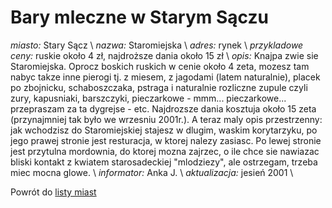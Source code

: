 # Bary mleczne w Starym Sączu





*miasto:*  Stary Sącz    \\
*nazwa:*  Staromiejska   \\
*adres:*  rynek   \\
*przykladowe ceny:*  ruskie około 4 zł, najdroższe dania około 15 zł   \\
*opis:*  Knajpa zwie sie Staromiejska. Oprocz boskich ruskich w cenie około 4 zeta, mozesz tam nabyc takze inne pierogi tj. z miesem, z jagodami (latem naturalnie), placek po zbojnicku, schaboszczaka, pstraga i naturalnie rozliczne zupule czyli zury, kapusniaki, barszczyki, pieczarkowe - mmm... pieczarkowe... przepraszam za ta dygrejse - etc. Najdrozsze dania kosztuja około 15 zeta (przynajmniej tak było we wrzesniu 2001r.). A teraz maly opis przestrzenny: jak wchodzisz do Staromiejskiej stajesz w dlugim, waskim korytarzyku, po jego prawej stronie jest resturacja, w ktorej nalezy zasiasc. Po lewej stronie jest przytulna mordownia, do ktorej mozna zajrzec, o ile chce sie nawiazac bliski kontakt z kwiatem starosadeckiej "mlodziezy", ale ostrzegam, trzeba miec mocna glowe.   \\
*informator:*  Anka J.   \\
*aktualizacja:*    jesień 2001   \\

Powrót do [listy miast](/bary_mleczne)


